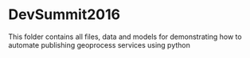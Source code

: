 # DevSummit2016
This folder contains all files, data and models for demonstrating how to automate publishing geoprocess services using python
